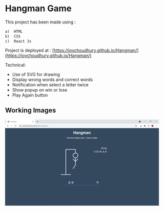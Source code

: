 # Hangman Game

This project has been made using :
 
    a)  HTML
    b)  CSS
    c)  React Js

Project is deployed at : [https://joychoudhury.github.io/Hangman/](https://joychoudhury.github.io/Hangman/)

Technical:

-   Use of SVG for drawing 
-   Display wrong words and correct words
-   Notification when select a letter twice
-   Show popup on win or lose
-   Play Again button 

## Working Images

<img src = "Working-image/1.png"/>
